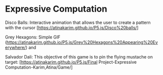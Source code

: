 

# Expressive Computation 


Disco Balls: Interactive animation that allows the user to create a pattern with the cursor
[https://atinakarim.github.io/P5.js/Disco%20balls/]

Grey Hexagons: Simple GIF
(https://atinakarim.github.io/P5.js/Grey%20Hexagons%20Appearing%20Everywhere/) and 

Salvador Dali: This objective of this game is to pin the flying mustache on target:
[https://atinakarim.github.io/P5.js/Final Project-Expressive Computation-Karim,Atina/Game/]



